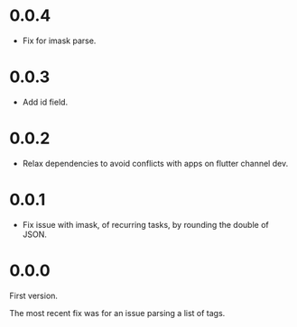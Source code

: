 # 0.0.4

- Fix for imask parse.

# 0.0.3

- Add id field.

# 0.0.2

- Relax dependencies to avoid conflicts with apps on flutter channel
  dev.


# 0.0.1

- Fix issue with imask, of recurring tasks, by rounding the double of
  JSON.

# 0.0.0

First version.

The most recent fix was for an issue parsing a list of tags.

